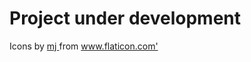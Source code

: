 # Project under development

<div> Icons by <a href="https://www.flaticon.com/br/autores/mj" title="mj"> mj </a> from <a href="https://www.flaticon.com/br/" title="Flaticon">www.flaticon.com'</a></div>
